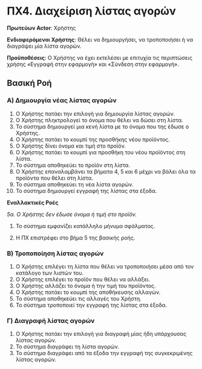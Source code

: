 <h1>ΠΧ4. Διαχείριση λίστας αγορών</h1>

**Πρωτεύων Actor**: Χρήστης

**Ενδιαφερόμενοι Χρήστης**: Θέλει να δημιουργήσει, να τροποποιήσει ή να διαγράψει μία λίστα αγορών.

**Προϋποθέσεις**: Ο Χρήστης να έχει εκτελέσει με επιτυχία τις περιπτώσεις χρήσης «Εγγραφή στην εφαρμογή» και «Σύνδεση στην εφαρμογή».

<h2>Βασική Ροή</h2>

<h3>Α) Δημιουργία νέας λίστας αγορών</h3>

1. Ο Χρήστης πατάει την επιλογή για δημιουργία λίστας αγορών.
2. Ο Χρήστης πληκτρολογεί το όνομα που θέλει να δώσει στη λίστα.
3. Το σύστημα δημιουργεί μια κενή λίστα με το όνομα που της έδωσε ο Χρήστης.
4. Ο Χρήστης πατάει το κουμπί της προσθήκης νέου προϊόντος.
5. Ο Χρήστης δίνει όνομα και τιμή στο προϊόν.
6. Ο Χρήστης πατάει το κουμπί για προσθήκη του νέου προϊόντος στη λίστα.
7. Το σύστημα αποθηκεύει το προϊόν στη λίστα.
8. Ο Χρήστης επαναλαμβάνει τα βήματα 4, 5 και 6 μέχρι να βάλει όλα τα προϊόντα που θέλει στη λίστα.
9. Το σύστημα αποθηκεύει τη νέα λίστα αγορών.
10. Το σύστημα δημιουργεί εγγραφή της λίστας στα έξοδα.

**Εναλλακτικές Ροές**

*5α. Ο Χρήστης δεν έδωσε όνομα ή τιμή στο προϊόν.*

 1. Το σύστημα εμφανίζει κατάλληλο μήνυμα σφάλματος.

 2. Η ΠΧ επιστρέφει στο βήμα 5 της βασικής ροής.


<h3>Β) Τροποποίηση λίστας αγορών</h3>

1. Ο Χρήστης επιλέγει τη λίστα που θέλει να τροποποιήσει μέσα από τον κατάλογο των λιστών του.
2. Ο Χρήστης επιλέγει το προϊόν που θέλει να αλλάξει.
3. Ο Χρήστης αλλάζει το όνομα ή την τιμή του προϊόντος.
4. Ο Χρήστης πατάει το κουμπί της αποθήκευσης αλλαγών.
5. Το σύστημα αποθηκεύει τις αλλαγές του Χρήστη.
6. Το σύστημα τροποποιεί την εγγραφή της λίστας στα έξοδα.


<h3>Γ) Διαγραφή λίστας αγορών</h3>

1. Ο Χρήστης πατάει την επιλογή για διαγραφή μίας ήδη υπάρχουσας λίστας αγορών.
2. Το σύστημα διαγράφει τη λίστα αγορών.
3. Το σύστημα διαγράφει από τα έξοδα την εγγραφή της συγκεκριμένης λίστας αγορών.